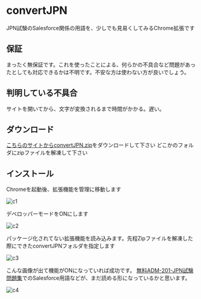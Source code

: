 # convertJPN
JPN試験のSalesforce関係の用語を、少しでも見易くしてみるChrome拡張です

## 保証
まったく無保証です。これを使ったことによる、何らかの不具合など問題があったとしても対応できるかは不明です。不安な方は使わない方が良いでしょう。

## 判明している不具合
サイトを開いてから、文字が変換されるまで時間がかかる。遅い。

## ダウンロード
[こちらのサイトからconvertJPN.zip](https://github.com/hkj/convertJPN/releases/)をダウンロードして下さい
どこかのフォルダにzipファイルを解凍して下さい

## インストール
Chromeを起動後、拡張機能を管理に移動します

![c1](https://github.com/hkj/convertJPN/assets/315029/3f2fa83b-edcf-48ce-8d26-5732018e0dfc)

デベロッパーモードをONにします

![c2](https://github.com/hkj/convertJPN/assets/315029/fd3ce6d5-24f6-4e96-b0af-994729f5845c)

パッケージ化されてない拡張機能を読み込みます。先程Zipファイルを解凍した際にできたconvertJPNフォルダを指定します

![c3](https://github.com/hkj/convertJPN/assets/315029/2fb850bf-21af-4174-86da-43295fecfadc)

こんな画像が出て機能がONになっていれば成功です。
[無料ADM-201-JPN試験問題集](https://www.jpnshiken.com/exam/ADM-201-JPN-salesforce-certified-administrator-adm-201%E6%97%A5%E6%9C%AC%E8%AA%9E%E7%89%88-8818.html)でのSalesforce用語などが、まだ読める形になっているかと思います。

![c4](https://github.com/hkj/convertJPN/assets/315029/0d5612d0-bee5-45bd-a52f-167b4d73c826)
